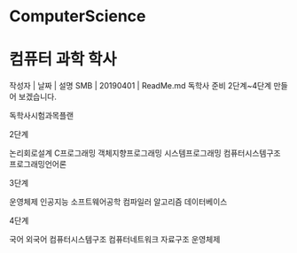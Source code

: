 # ComputerScience
# 컴퓨터 과학 학사
 작성자   |   날짜     |      설명
 SMB    |   20190401  |      ReadMe.md
 독학사 준비 2단계~4단계 만들어 보겠습니다.



독학사시험과목플랜


2단계

논리회로설계
C프로그래밍
객체지향프로그래밍
시스템프로그래밍
컴퓨터시스템구조
프로그래밍언어론


3단계

운영체제
인공지능
소프트웨어공학
컴파일러
알고리즘
데이터베이스


4단계

국어
외국어 
컴퓨터시스템구조
컴퓨터네트워크
자료구조
운영체제

